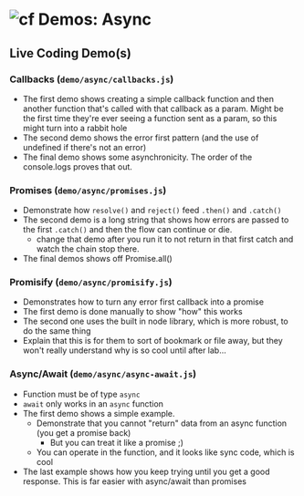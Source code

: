![cf](http://i.imgur.com/7v5ASc8.png) Demos: Async
==================================================

## Live Coding Demo(s)

### Callbacks  (`demo/async/callbacks.js`)
  * The first demo shows creating a simple callback function and then another function that's called with that callback as a param.  Might be the first time they're ever seeing a function sent as a param, so this might turn into a rabbit hole
  * The second demo shows the error first pattern (and the use of undefined if there's not an error)
  * The final demo shows some asynchronicity. The order of the console.logs proves that out.

### Promises (`demo/async/promises.js`)
  * Demonstrate how `resolve()` and `reject()` feed `.then()` and `.catch()`
  * The second demo is a long string that shows how errors are passed to the first  `.catch()` and then the flow can continue or die.
    * change that demo after you run it to not return in that first catch and watch the chain stop there.
  * The final demos shows off Promise.all()

### Promisify (`demo/async/promisify.js`)
  * Demonstrates how to turn any error first callback into a promise
  * The first demo is done manually to show "how" this works
  * The second one uses the built in node library, which is more robust, to do the same thing
  * Explain that this is for them to sort of bookmark or file away, but they won't really understand why is so cool until after lab...

### Async/Await (`demo/async/async-await.js`)
  * Function must be of type `async`
  * `await` only works in an `async` function
  * The first demo shows a simple example.
    * Demonstrate that you cannot "return" data from an async function  (you get a promise back)
      * But you can treat it like a promise ;)
    * You can operate in the function, and it looks like sync code, which is cool
  * The last example shows how you keep trying until you get a good response. This is far easier with async/await than promises
